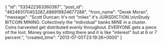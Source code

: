  {
   "id": "533422363360367",
   "post_id": "462493170453287_486919824677288",
   "from_name": "Derek Moran",
   "message": "Scott Duncan: It's not \"miles\" it's JURISDICTION.\n\nStudy BITCOIN MINING. Collectively the \"individual\" banks MINE in a cluster. Coins harvested get distributed evenly throughout. EVERYONE gets a piece of the loot. Money grows by sitting there and it is like \"interest\" but at 6 or 7 percent.",
   "created_time": "2013-07-05T23:19:26+0000"
 }
